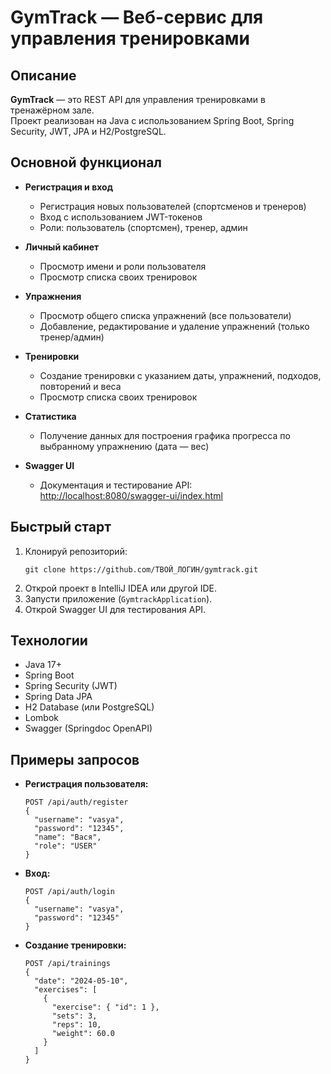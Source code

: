 # GymTrack — Веб-сервис для управления тренировками

## Описание

**GymTrack** — это REST API для управления тренировками в тренажёрном зале.  
Проект реализован на Java с использованием Spring Boot, Spring Security, JWT, JPA и H2/PostgreSQL.

## Основной функционал

- **Регистрация и вход**
  - Регистрация новых пользователей (спортсменов и тренеров)
  - Вход с использованием JWT-токенов
  - Роли: пользователь (спортсмен), тренер, админ

- **Личный кабинет**
  - Просмотр имени и роли пользователя
  - Просмотр списка своих тренировок

- **Упражнения**
  - Просмотр общего списка упражнений (все пользователи)
  - Добавление, редактирование и удаление упражнений (только тренер/админ)

- **Тренировки**
  - Создание тренировки с указанием даты, упражнений, подходов, повторений и веса
  - Просмотр списка своих тренировок

- **Статистика**
  - Получение данных для построения графика прогресса по выбранному упражнению (дата — вес)

- **Swagger UI**
  - Документация и тестирование API:  
    [http://localhost:8080/swagger-ui/index.html](http://localhost:8080/swagger-ui/index.html)

## Быстрый старт

1. Клонируй репозиторий:
   ```
   git clone https://github.com/ТВОЙ_ЛОГИН/gymtrack.git
   ```
2. Открой проект в IntelliJ IDEA или другой IDE.
3. Запусти приложение (`GymtrackApplication`).
4. Открой Swagger UI для тестирования API.

## Технологии

- Java 17+
- Spring Boot
- Spring Security (JWT)
- Spring Data JPA
- H2 Database (или PostgreSQL)
- Lombok
- Swagger (Springdoc OpenAPI)

## Примеры запросов

- **Регистрация пользователя:**
  ```
  POST /api/auth/register
  {
    "username": "vasya",
    "password": "12345",
    "name": "Вася",
    "role": "USER"
  }
  ```

- **Вход:**
  ```
  POST /api/auth/login
  {
    "username": "vasya",
    "password": "12345"
  }
  ```

- **Создание тренировки:**
  ```
  POST /api/trainings
  {
    "date": "2024-05-10",
    "exercises": [
      {
        "exercise": { "id": 1 },
        "sets": 3,
        "reps": 10,
        "weight": 60.0
      }
    ]
  }
  ```
